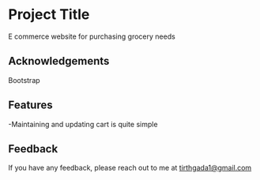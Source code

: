 
# Project Title

E commerce website for purchasing grocery needs

## Acknowledgements

Bootstrap 

## Features

-Maintaining and updating cart is quite simple


## Feedback

If you have any feedback, please reach out to me at tirthgada1@gmail.com
